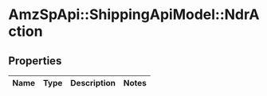 # AmzSpApi::ShippingApiModel::NdrAction

## Properties
Name | Type | Description | Notes
------------ | ------------- | ------------- | -------------

